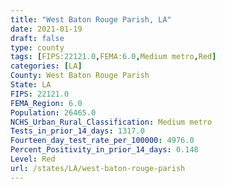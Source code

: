 ```yaml
---
title: "West Baton Rouge Parish, LA"
date: 2021-01-19
draft: false
type: county
tags: [FIPS:22121.0,FEMA:6.0,Medium metro,Red]
categories: [LA]
County: West Baton Rouge Parish
State: LA
FIPS: 22121.0
FEMA_Region: 6.0
Population: 26465.0
NCHS_Urban_Rural_Classification: Medium metro
Tests_in_prior_14_days: 1317.0
Fourteen_day_test_rate_per_100000: 4976.0
Percent_Positivity_in_prior_14_days: 0.148
Level: Red
url: /states/LA/west-baton-rouge-parish
---
```



